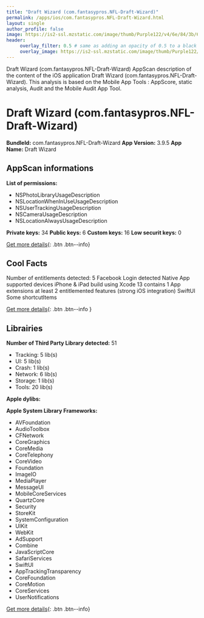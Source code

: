 ```yaml
---
title: "Draft Wizard (com.fantasypros.NFL-Draft-Wizard)"
permalink: /apps/ios/com.fantasypros.NFL-Draft-Wizard.html
layout: single
author_profile: false
image: https://is2-ssl.mzstatic.com/image/thumb/Purple122/v4/6e/84/3b/6e843b3f-8a6d-97de-32ee-8f3a8dc3e792/AppIcon-1x_U007emarketing-0-6-0-85-220.png/512x512bb.jpg
header: 
     overlay_filter: 0.5 # same as adding an opacity of 0.5 to a black background
     overlay_image: https://is2-ssl.mzstatic.com/image/thumb/Purple122/v4/6e/84/3b/6e843b3f-8a6d-97de-32ee-8f3a8dc3e792/AppIcon-1x_U007emarketing-0-6-0-85-220.png/512x512bb.jpg
---
```

Draft Wizard (com.fantasypros.NFL-Draft-Wizard) AppScan description of the content of the iOS application Draft Wizard (com.fantasypros.NFL-Draft-Wizard). This analysis is based on the Mobile App Tools : AppScore, static analysis, Audit and the Mobile Audit App Tool.

# Draft Wizard (com.fantasypros.NFL-Draft-Wizard)

**BundleId:** com.fantasypros.NFL-Draft-Wizard
**App Version:** 3.9.5
**App Name:** Draft Wizard


## AppScan informations 

**List of permissions:** 
- NSPhotoLibraryUsageDescription
- NSLocationWhenInUseUsageDescription
- NSUserTrackingUsageDescription
- NSCameraUsageDescription
- NSLocationAlwaysUsageDescription
  
  
**Private keys:** 34
**Public keys:** 6
**Custom keys:** 16
**Low securit keys:** 0
  
[Get more details](/pricing.html){: .btn .btn--info}

## Cool Facts

Number of entitlements detected: 5
Facebook Login detected
Native App
supported devices iPhone & iPad
build using Xcode 13
contains 1 App extensions
at least 2 entitlemented features (strong iOS integration)
SwiftUI
Some shortcutItems 
  
[Get more details](/pricing.html){: .btn .btn--info }

## Librairies 
**Number of Third Party Library detected:** 51
- Tracking: 5 lib(s)
- UI: 5 lib(s)
- Crash: 1 lib(s)
- Network: 6 lib(s)
- Storage: 1 lib(s)
- Tools: 20 lib(s)


**Apple dylibs:**


**Apple System Library Frameworks:**
- AVFoundation
- AudioToolbox
- CFNetwork
- CoreGraphics
- CoreMedia
- CoreTelephony
- CoreVideo
- Foundation
- ImageIO
- MediaPlayer
- MessageUI
- MobileCoreServices
- QuartzCore
- Security
- StoreKit
- SystemConfiguration
- UIKit
- WebKit
- AdSupport
- Combine
- JavaScriptCore
- SafariServices
- SwiftUI
- AppTrackingTransparency
- CoreFoundation
- CoreMotion
- CoreServices
- UserNotifications


  
[Get more details](/pricing.html){: .btn .btn--info}

